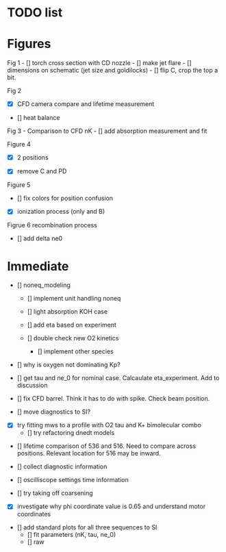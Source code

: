 # TODO list 

# Figures 

Fig 1 
    - [] torch cross section with CD nozzle 
    - [] make jet flare
    - [] dimensions on schematic (jet size and goldilocks)
    - [] flip C, crop the top a bit. 

Fig 2

 - [x] CFD camera compare  and lifetime measurement
 - [] heat balance 

Fig 3 - 
    Comparison to CFD nK
    - [] add absorption measurement and fit

Figure 4
- [x] 2 positions 
- [x] remove C and PD


Figure 5 
- [] fix colors for position confusion
- [x] ionization process (only and B)

Figrue 6
recombination process 

- [] add delta ne0


# Immediate

- [] noneq_modeling
    - [] implement unit handling noneq
    - [] light absorption KOH case
    - [] add eta based on experiment

    - [] double check new O2 kinetics
        - [] implement other species

 - [] why is oxygen not dominating Kp?


- [] get tau and ne_0 for nominal case. Calcaulate eta_experiment. Add to discussion

- [] fix CFD barrel. Think it has to do with spike. Check beam position. 

- [] move diagnostics to SI?

- [x] try fitting mws to a profile with O2 tau and K+ bimolecular combo
    - [] try refactoring dnedt models

- [] lifetime comparison of 536 and 516. Need to compare across positions. Relevant location for 516 may be inward. 

- [] collect diagnostic information
 - [] oscilliscope settings time information
  - [] try taking off coarsening

- [x] investigate why phi coordinate value is 0.65 and understand motor coordinates


- [] add standard plots for all three sequences to SI
    - [] fit parameters (nK, tau, ne_0)
    - [] raw 